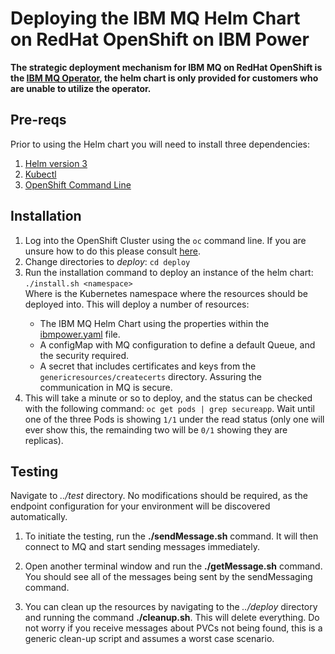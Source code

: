 # Deploying the IBM MQ Helm Chart on RedHat OpenShift on IBM Power

**The strategic deployment mechanism for IBM MQ on RedHat OpenShift is the [IBM MQ Operator](https://www.ibm.com/docs/en/ibm-mq/9.2?topic=integration-using-mq-in-cloud-pak-openshift), the helm chart is only provided for customers who are unable to utilize the operator.**

## Pre-reqs
Prior to using the Helm chart you will need to install three dependencies:
1. [Helm version 3](https://helm.sh/docs/intro/install/)
2. [Kubectl](https://kubernetes.io/docs/tasks/tools/)
3. [OpenShift Command Line](https://docs.openshift.com/container-platform/4.8/cli_reference/openshift_cli/getting-started-cli.html#installing-openshift-cli)

## Installation
1. Log into the OpenShift Cluster using the `oc` command line. If you are unsure how to do this please consult [here](https://docs.openshift.com/container-platform/4.8/cli_reference/openshift_cli/getting-started-cli.html#cli-logging-in_cli-developer-commands).
1. Change directories to *deploy*: `cd deploy`      
1. Run the installation command to deploy an instance of the helm chart: `./install.sh <namespace>`            
    Where <namespace> is the Kubernetes namespace where the resources should be deployed into. This will deploy a number of resources:
    * The IBM MQ Helm Chart using the properties within the [ibmpower.yaml](deploy/ibmpower.yaml) file.
    * A configMap with MQ configuration to define a default Queue, and the security required.
    * A secret that includes certificates and keys from the `genericresources/createcerts` directory. Assuring the communication in MQ is secure.
1. This will take a minute or so to deploy, and the status can be checked with the following command: `oc get pods | grep secureapp`. Wait until one of the three Pods is showing `1/1` under the read status (only one will ever show this, the remainding two will be `0/1` showing they are replicas).

## Testing
Navigate to *../test* directory. No modifications should be required, as the endpoint configuration for your environment will be discovered automatically.

1. To initiate the testing, run the **./sendMessage.sh** command. It will then connect to MQ and start sending messages immediately.

1. Open another terminal window and run the **./getMessage.sh** command. You should see all of the messages being sent by the sendMessaging command.

1. You can clean up the resources by navigating to the *../deploy* directory and running the command **./cleanup.sh**. This will delete everything. Do not worry if you receive messages about PVCs not being found, this is a generic clean-up script and assumes a worst case scenario.

